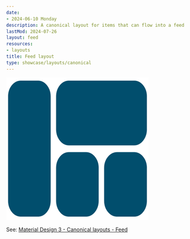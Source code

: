 ```yaml
---
date:
- 2024-06-10 Monday
description: A canonical layout for items that can flow into a feed
lastMod: 2024-07-26
layout: feed
resources:
- layouts
title: Feed layout
type: showcase/layouts/canonical
---
```

![layout-feed.webp](/assets/layout-feed_1722025574088_0.webp)

See: [Material Design 3 - Canonical layouts - Feed](https://m3.material.io/foundations/layout/canonical-layouts/feed)
